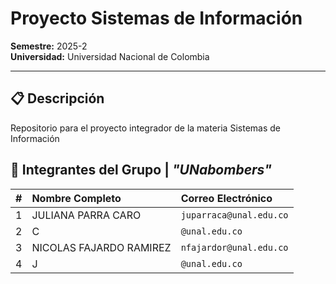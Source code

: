 # Proyecto Sistemas de Información
**Semestre:** 2025-2  
**Universidad:** Universidad Nacional de Colombia

---

## 📋 Descripción 

Repositorio para el proyecto integrador de la materia Sistemas de Información

## 👥 Integrantes del Grupo | *"UNabombers"*

| # | Nombre Completo | Correo Electrónico |
| :-- | :--- | :--- |
| 1 | JULIANA PARRA CARO | `juparraca@unal.edu.co` |
| 2 | C | `@unal.edu.co` |
| 3 | NICOLAS FAJARDO RAMIREZ | `nfajardor@unal.edu.co` |
| 4 | J | `@unal.edu.co` |
